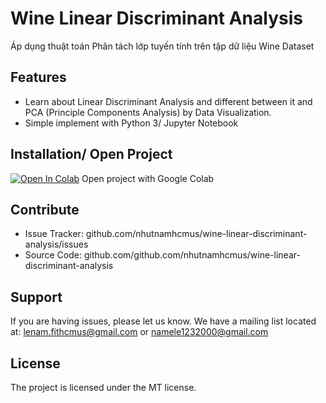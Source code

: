# Wine Linear Discriminant Analysis
Áp dụng thuật toán Phân tách lớp tuyến tính trên tập dữ liệu Wine Dataset

Features
--------

- Learn about Linear Discriminant Analysis and different between it and PCA (Principle Components Analysis) by Data Visualization.
- Simple implement with Python 3/ Jupyter Notebook

Installation/ Open Project
------------

[![Open In Colab](https://colab.research.google.com/assets/colab-badge.svg)](https://colab.research.google.com/github/nhutnamhcmus/wine-linear-discriminant-analysis/blob/main/notebook.ipynb) Open project with Google Colab 

Contribute
----------

- Issue Tracker: github.com/nhutnamhcmus/wine-linear-discriminant-analysis/issues
- Source Code: github.com/github.com/nhutnamhcmus/wine-linear-discriminant-analysis

Support
-------

If you are having issues, please let us know.
We have a mailing list located at: lenam.fithcmus@gmail.com or namele1232000@gmail.com

License
-------

The project is licensed under the MT license.
